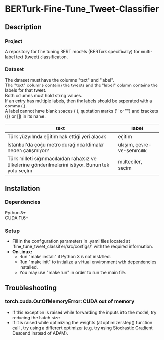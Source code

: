 # BERTurk-Fine-Tune_Tweet-Classifier

## Description
### Project
A repository for fine tuning BERT models (BERTurk specifically) for multi-label text (tweet) classification. 

### Dataset
The dataset must have the columns "text" and "label". \
The "text" columns contains the tweets and the "label" column contains the labels for that tweet. \
Both columns must hold string values. \
If an entry has multiple labels, then the labels should be seperated with a comma (,). \
A label cannot have blank spaces ( ), quotation marks ('' or "") and brackets ({} or []) in its name. 

|text|label|
|----|-----|
|Türk yüzyılında eğitim hak ettiği yeri alacak|eğitim|
|İstanbul'da çoğu metro durağında klimalar neden çalışmıyor?|ulaşım, çevre-ve-şehircilik|
|Türk milleti sığınmacılardan rahatsız ve ülkelerine gönderilmelerini istiyor. Bunun tek yolu seçim| mülteciler, seçim|


## Installation
### Dependencies
Python 3+ \
CUDA 11.6+   

### Setup
* Fill in the configuration parameters in .yaml files located at 'fine_tune_tweet_classifier/src/configs/' with the required information.
* __On Linux:__
  - Run "make install" if Python 3 is not installed.
  - Run "make init" to initialize a virtual environment with dependencies installed.
  - You may use "make run" in order to run the main file.

## Troubleshooting
### torch.cuda.OutOfMemoryError: CUDA out of memory
- If this exception is raised while forwarding the inputs into the model, try reducing the batch size.
- If it is raised while optimizing the weights (at optimizer.step() function call), try using a different optimizer (e.g. try using Stochastic Gradient Descend instead of ADAM).